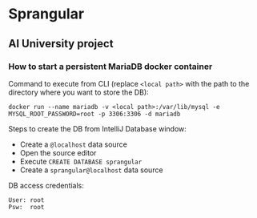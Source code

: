 # Sprangular

## AI University project

### How to start a persistent MariaDB docker container

Command to execute from CLI (replace `<local path>` with the path to the directory where you want to store the DB):

`docker run --name mariadb -v <local path>:/var/lib/mysql -e MYSQL_ROOT_PASSWORD=root -p 3306:3306 -d mariadb`

Steps to create the DB from IntelliJ Database window:

- Create a `@localhost` data source
- Open the source editor
- Execute `CREATE DATABASE sprangular`
- Create a `sprangular@localhost` data source

DB access credentials:

```
User: root
Psw:  root
```